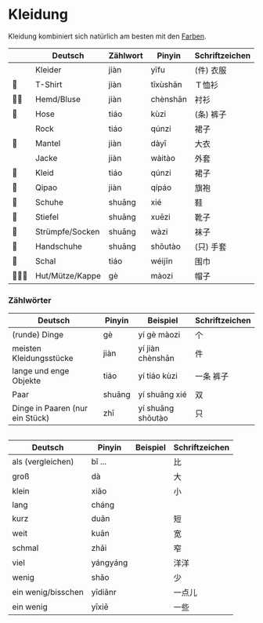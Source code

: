 # Kleidung
Kleidung kombiniert sich natürlich am besten mit den [Farben](Alltag.md#farben).

|     | Deutsch         | Zählwort | Pinyin   | Schriftzeichen |
| --- | --------------- | -------- | -------- | -------------- |
|     | Kleider         | jiàn     | yīfu     | (件) 衣服      |
| 👕   | T-Shirt         | jiàn     | tīxùshān | Ｔ恤衫         |
| 👔👚  | Hemd/Bluse      | jiàn     | chènshān | 衬衫           |
| 👖   | Hose            | tiáo     | kùzi     | (条) 裤子      |
|     | Rock            | tiáo     | qúnzi    | 裙子           |
| 🧥   | Mantel          | jiàn     | dàyī     | 大衣           |
|     | Jacke           | jiàn     | wàitào   | 外套           |
| 👗   | Kleid           | tiáo     | qúnzi    | 裙子           |
| 🥻   | Qipao           | jiàn     | qípáo    | 旗袍           |
| 👞   | Schuhe          | shuāng   | xié      | 鞋             |
| 👢   | Stiefel         | shuāng   | xuēzi    | 靴子           |
| 🧦   | Strümpfe/Socken | shuāng   | wàzi     | 袜子           |
| 🧤   | Handschuhe      | shuāng   | shǒutào  | (只) 手套      |
| 🧣   | Schal           | tiáo     | wéijīn   | 围巾           |
| 🎩👒🧢 | Hut/Mütze/Kappe | gè       | màozi    | 帽子           |

### Zählwörter
| Deutsch                         | Pinyin | Beispiel          | Schriftzeichen |
| ------------------------------- | ------ | ----------------- | -------------- |
| (runde) Dinge                   | gè     | yí gè màozi       | 个             |
| meisten Kleidungsstücke         | jiàn   | yí jiàn chènshān  | 件             |
| lange und enge Objekte          | tiáo   | yí tiáo kùzi      | 一条 裤子      |
| Paar                            | shuāng | yí shuāng xié     | 双             |
| Dinge in Paaren (nur ein Stück) | zhī    | yí shuāng shǒutào | 只             |

##
| Deutsch            | Pinyin   | Beispiel | Schriftzeichen |
| ------------------ | -------- | -------- | -------------- |
| als (vergleichen)  | bǐ ...   |          | 比             |
| groß               | dà       |          | 大             |
| klein              | xiǎo     |          | 小             |
| lang               | cháng    |          |                |
| kurz               | duǎn     |          | 短             |
| weit               | kuān     |          | 宽             |
| schmal             | zhǎi     |          | 窄             |
| viel               | yángyáng |          | 洋洋           |
| wenig              | shǎo     |          | 少             |
| ein wenig/bisschen | yīdiǎnr  |          | 一点儿         |
| ein wenig          | yīxiē    |          | 一些           |


